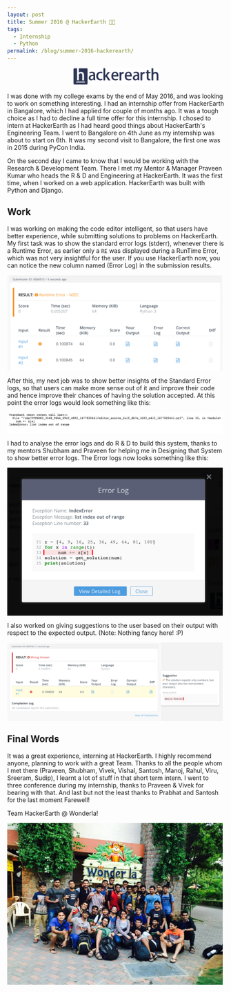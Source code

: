 ```yaml
---
layout: post
title: Summer 2016 @ HackerEarth 🧑‍💼
tags:
  - Internship
  - Python
permalink: /blog/summer-2016-hackerearth/
---
```

<center> <img src="/assets/hackerearth/HE_logo.png" width="200"></center>

I was done with my college exams by the end of May 2016, and was looking to work on something
interesting. I had an internship offer from HackerEarth in Bangalore, which I had applied for
couple of months ago. It was a tough choice as I had to decline a full time offer for this
internship. I chosed to intern at HackerEarth as I had heard good things about HackerEarth's 
Engineering Team. I went to Bangalore on 4th June as my internship was about to start on 6th. 
It was my second visit to Bangalore, the first one was in 2015 during PyCon India.

On the second day I came to know that I would be working with the Research & Development Team.
There I met my Mentor & Manager Praveen Kumar who heads the R & D and Engineering at 
HackerEarth. It was the first time, when I worked on a web application. HackerEarth was built
with Python and Django.


## Work

I was working on making the code editor intelligent, so that users have better experience,
while submitting solutions to problems on HackerEarth. My first task was to show the standard
error logs (stderr), whenever there is a Runtime Error, as earlier only a `RE` was displayed
during a RunTime Error, which was not very insightful for the user. If you use HackerEarth now,
you can notice the new column named (Error Log) in the submission results.

<img align="center" src="/assets/hackerearth/hackerearth-submission-table.png" width="500">

After this, my next job was to show better insights of the Standard Error logs, so that users
can make more sense out of it and improve their code and hence improve their chances of having
the solution accepted. At this point the error logs would look something like this:

<img align="center" src="/assets/hackerearth/raw-error-log.png" width="500">

I had to analyse the error logs and do R & D to build this system, thanks to my mentors Shubham
and Praveen for helping me in Designing that System to show better error logs. The Error logs
now looks something like this:

<img align="center" src="/assets/hackerearth/hackerearth-error-log.png" width="500">

I also worked on giving suggestions to the user based on their output with respect to the
expected output. (Note: Nothing fancy here! :P)

<img align="center" src="/assets/hackerearth/hackerearth-output-suggestion.png" width="500">

## Final Words

It was a great experience, interning at HackerEarth. I highly recommend anyone, planning to
work with a great Team. Thanks to all the people whom I met there (Praveen, Shubham, Vivek,
Vishal, Santosh, Manoj, Rahul, Viru, Sreeram, Sudip), I learnt a lot of stuff in that short
term intern. I went to three conference during my internship, thanks to Praveen & Vivek for
bearing with that. And last but not the least thanks to Prabhat and Santosh for the last
moment Farewell!

Team HackerEarth @ Wonderla!

<img align="center" src="/assets/hackerearth/hackerearth-wonderla.jpg" width="500">
